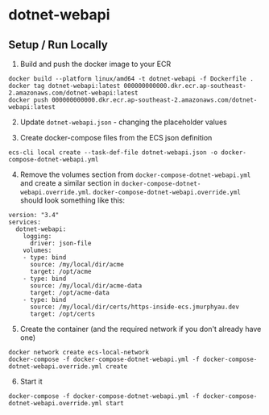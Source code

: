 # dotnet-webapi

## Setup / Run Locally

1. Build and push the docker image to your ECR
```
docker build --platform linux/amd64 -t dotnet-webapi -f Dockerfile .
docker tag dotnet-webapi:latest 000000000000.dkr.ecr.ap-southeast-2.amazonaws.com/dotnet-webapi:latest
docker push 000000000000.dkr.ecr.ap-southeast-2.amazonaws.com/dotnet-webapi:latest
```
2. Update `dotnet-webapi.json` - changing the placeholder values

3. Create docker-compose files from the ECS json definition
```
ecs-cli local create --task-def-file dotnet-webapi.json -o docker-compose-dotnet-webapi.yml
```

4. Remove the volumes section from `docker-compose-dotnet-webapi.yml` and create a similar section in `docker-compose-dotnet-webapi.override.yml`. `docker-compose-dotnet-webapi.override.yml` should look something like this:
```
version: "3.4"
services:
  dotnet-webapi:
    logging:
      driver: json-file
    volumes:
    - type: bind
      source: /my/local/dir/acme
      target: /opt/acme
    - type: bind
      source: /my/local/dir/acme-data
      target: /opt/acme-data
    - type: bind
      source: /my/local/dir/certs/https-inside-ecs.jmurphyau.dev
      target: /opt/certs
```

5. Create the container (and the required network if you don't already have one)
```
docker network create ecs-local-network
docker-compose -f docker-compose-dotnet-webapi.yml -f docker-compose-dotnet-webapi.override.yml create
```

6. Start it
```
docker-compose -f docker-compose-dotnet-webapi.yml -f docker-compose-dotnet-webapi.override.yml start
```
